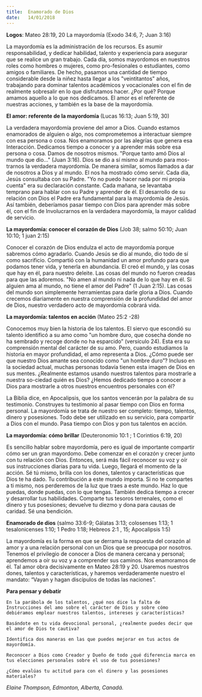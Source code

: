 ```yaml
---
title:  Enamorado de Dios
date:   14/01/2018
---
```


**Logos**: Mateo 28:19, 20 La mayordomía (Exodo 34:6, 7; Juan 3:16) 

La mayordomía es la administración de los recursos. Es asumir responsabilidad, y dedicar habilidad, talento y experiencia para asegurar que se realice un gran trabajo. Cada día, somos mayordomos en nuestros roles como hombres o mujeres, como pro-fesionales o estudiantes, como amigos o familiares. De hecho, pasamos una cantidad de tiempo considerable desde la niñez hasta llegar a los "veintitantos" años, trabajando para dominar talentos académicos y vocacionales con el fin de realmente sobresalir en lo que disfrutamos hacer. ¿Por qué? Porque amamos aquello a lo que nos dedicamos. El amor es el referente de nuestras acciones, y también es la base de la mayordomía. 

**El amor: referente de la mayordomía** (Lucas 16:13; Juan 5:19, 30) 

La verdadera mayordomía proviene del amor a Dios. Cuando estamos enamorados de alguien o algo, nos comprometemos a interactuar siempre con esa persona o cosa. Nos enamoramos por las alegrías que genera esa Interacción. Dedicamos tiempo a conocer y a aprender más sobre esa persona o cosa. Damos de nosotros mismos. "Porque tanto amó Dios al mundo que dio..." (Juan 3:16). Dios se dio a sí mismo al mundo para mos-trarnos la verdadera mayordomía. De manera similar, somos llamados a dar de nosotros a Dios y al mundo. El nos ha mostrado cómo servir. Cada día, Jesús consultaba con su Padre. "Yo no puedo hacer nada por mi propia cuenta" era su declaración constante. Cada mañana, se levantaba temprano para hablar con su Padre y aprender de él. El desarrollo de su relación con Dios el Padre era fundamental para la mayordomía de Jesús. Así también, deberíamos pasar tiempo con Dios para aprender más sobre él, con el fin de Involucrarnos en la verdadera mayordomía, la mayor calidad de servicio. 

**La mayordomía: conocer el corazón de Dios** (Job 38; salmo 50:10; Juan 10:10; 1 juan 2:15) 

Conocer el corazón de Dios endulza el acto de mayordomía porque sabremos cómo agradarlo. Cuando Jesús se dio al mundo, dio todo de sí como sacrificio. Compartió con la humanidad un amor profundo para que podamos tener vida, y tenerla en abundancia. El creó el mundo, y las cosas que hay en él, para nuestro deleite. Las cosas del mundo no fueron creadas para que las adoremos. "No amen al mundo ni nada de lo que hay en él. Si alguien ama al mundo, no tiene el amor del Padre" (1 Juan 2:15). Las cosas del mundo son simplemente herramientas para darle gloria a Dios. Cuando crecemos diariamente en nuestra comprensión de la profundidad del amor de Dios, nuestro verdadero acto de mayordomía cobrará vida. 

**La mayordomía: talentos en acción** (Mateo 25:2 -28) 

Conocemos muy bien la historia de los talentos. El siervo que escondió su talento identificó a su amo como "un hombre duro, que cosecha donde no ha sembrado y recoge donde no ha esparcido” (versículo 24). Esta era su comprensión mental del carácter de su amo. Pero, cuando estudiamos la historia en mayor profundidad, el amo representa a Dios. ¿Cómo puede ser que nuestro Dios amante sea conocido como "un hombre duro”? Incluso en la sociedad actual, muchas personas todavía tienen esta imagen de Dios en sus mentes. ¿Realmente estamos usando nuestros talentos para mostrarle a nuestra so-ciedad quién es Dios? ¿Hemos dedicado tiempo a conocer a Dios para mostrarle a otros nuestros encuentros personales con él? 

La Biblia dice, en Apocalipsis, que los santos vencerán por la palabra de su testimonio. Construyes tu testimonio al pasar tiempo con Dios en forma personal. La mayordomía se trata de nuestro ser completo: tiempo, talentos, dinero y posesiones. Todo debe ser utilizado en su servicio, para compartir a Dios con el mundo. Pasa tiempo con Dios y pon tus talentos en acción. 

**La mayordomía: cómo brillar** (Deuteronomio 10:1 ; 1 Corintios 6:19, 20) 

Es sencillo hablar sobre mayordomía, pero es igual de importante compartir cómo ser un gran mayordomo. Debe comenzar en el corazón y crecer junto con tu relación con Dios. Entonces, será más fácil reconocer su voz y oír sus instrucciones diarias para tu vida. Luego, llegará el momento de la acción. Sé tú mismo, brilla con los dones, talentos y características que Dios te ha dado. Tu contribución a este mundo importa. Si no te compartes a ti mismo, nos perderemos de la luz que traes a este mundo. Haz lo que puedas, donde puedas, con lo que tengas. También dedica tiempo a crecer y desarrollar tus habilidades. Comparte tus tesoros terrenales, como el dinero y tus posesiones; devuelve tu diezmo y dona para causas de caridad. Sé una bendición. 

**Enamorado de dios** (salmo 33:6-9; Gálatas 3:13; colosenses 1:13; 1 tesalonicenses 1:10; 1 Pedro 1:18; Hebreos 2:1 , 15; Apocalipsis 1:5) 

La mayordomía es la forma en que se derrama la respuesta del corazón al amor y a una relación personal con un Dios que se preocupa por nosotros. Tenemos el privilegio de conocer a Dios de manera cercana y personal; aprendemos a oír su voz y a comprender sus caminos. Nos enamoramos de él. Tal amor obra decisivamente en Mateo 28:19 y 20. Usaremos nuestros dones, talentos y características, y haremos verdaderamente nuestro el mandato: “Vayan y hagan discípulos de todas las naciones”. 

**Para pensar y debatir** 

`En la parábola de los talentos, ¿qué nos dice la falta de Instrucciones del amo sobre el carácter de Dios y sobre cómo debiéramos emplear nuestros talentos, intereses y características?` 

`Basándote en tu vida devocional personal, ¿realmente puedes decir que el amor de Dios te cautiva?` 

`Identifica dos maneras en las que puedes mejorar en tus actos de mayordomía.` 

`Reconocer a Dios como Creador y Dueño de todo ¿qué diferencia marca en tus elecciones personales sobre el uso de tus posesiones?` 

`¿Cómo evalúas tu actitud para con el dinero y las posesiones materiales?` 

_Elaine Thompson, Edmonton, Alberta, Canadá._